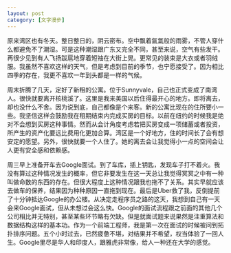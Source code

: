 ```yaml
---
layout: post
category: [文字漫步]
---
```


原来湾区也有冬天。整日整日的，阴云密布。空中飘着氤氲般的雨雾，不管人穿什么都避免不了潮湿。可是这种潮湿跟广东又完全不同，甚至来说，空气有些发干。再很少见到有人飞扬跋扈地穿着短袖在大街上晃。更常见的装束是大衣或者羽绒服。我虽然不喜欢这样的天气，但是考虑到目前的季节，也宁愿接受了。因为相比四季的存在，我更不喜欢一年到头都是一样的气候。

周末折腾了几天，定好了新租的公寓。位于Sunnyvale，自己也正式变成了南湾人。很快就要离开核桃溪了。这里是我来美国以后住得最开心的地方。即将离去，却也没什么不舍。因为说到底，自己都像是个来客。新的公寓比现在的住所要小一些。我坚信这样会鼓励我在租期结束内完成买房的目标。以前在纽约的时候我是绝对不会想到买房这种事情。然而从会计角度考虑若把买房变成一项储蓄或者投资，所产生的资产化要远比费用化更加合算。湾区是一个好地方，住的时间长了会有想安定的愿望。另外，很快就要一个人住了。她的离去会让我觉得小一点的空间会让人更有安全感和依赖感。

周三早上准备开车去Google面试。到了车库，插上钥匙，发现车子打不着火。我没有算过这种情况发生的概率，但它非要发生在这一天总让我觉得冥冥之中有一种叫做命数的东西的存在。但很大程度上这种情况跟我也拖不了关系。其实早就应该去做车的保养，结果因为种种原因一直拖到现在。最后是Uber救了我，反倒提前了十分钟抵达Google的办公楼。从决定走程序员之路的这天，我想到自己有一天会来Google面试，但从未想过会这么快。Google的面试流程跟之前面的其他几个公司相比并无特别，甚至某些环节略有欠缺。但是就面试题来说果然是注重算法和数据结构这样的基本功。作为一个前端工程师，我是第一次在面试的时候被问到拓扑排序问题。五个小时过去，已然疲惫不堪，对结果并不希望，权当体验了一回人生。Google里尽是华人和印度人，跟雅虎非常像，给人一种还在大学的感觉。
